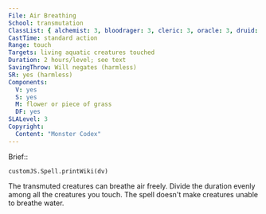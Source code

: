 ```yaml
---
File: Air Breathing
School: transmutation
ClassList: { alchemist: 3, bloodrager: 3, cleric: 3, oracle: 3, druid: 3, magus: 3, shaman: 3, sorcerer: 3, wizard: 3, summoner: 3, unchained summoner: 3, psychic: 3 }
CastTime: standard action
Range: touch
Targets: living aquatic creatures touched
Duration: 2 hours/level; see text
SavingThrow: Will negates (harmless)
SR: yes (harmless)
Components:
  V: yes
  S: yes
  M: flower or piece of grass
  DF: yes
SLALevel: 3
Copyright:
  Content: "Monster Codex"
---
```

Brief:: 

```dataviewjs
customJS.Spell.printWiki(dv)
```

The transmuted creatures can breathe air freely. Divide the duration evenly among all the creatures you touch. The spell doesn't make creatures unable to breathe water.
